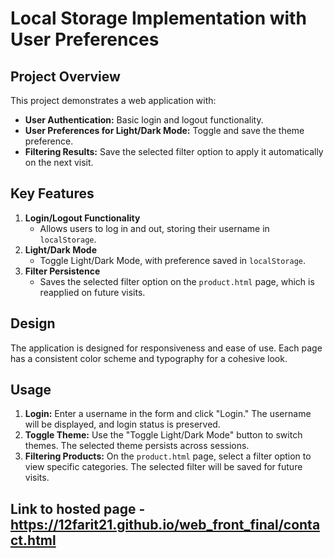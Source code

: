 # Local Storage Implementation with User Preferences

## Project Overview
This project demonstrates a web application with:
- **User Authentication:** Basic login and logout functionality.
- **User Preferences for Light/Dark Mode:** Toggle and save the theme preference.
- **Filtering Results:** Save the selected filter option to apply it automatically on the next visit.

## Key Features
1. **Login/Logout Functionality**
   - Allows users to log in and out, storing their username in `localStorage`.
2. **Light/Dark Mode**
   - Toggle Light/Dark Mode, with preference saved in `localStorage`.
3. **Filter Persistence**
   - Saves the selected filter option on the `product.html` page, which is reapplied on future visits.

## Design
The application is designed for responsiveness and ease of use. Each page has a consistent color scheme and typography for a cohesive look.

## Usage
1. **Login:** Enter a username in the form and click "Login." The username will be displayed, and login status is preserved.
2. **Toggle Theme:** Use the "Toggle Light/Dark Mode" button to switch themes. The selected theme persists across sessions.
3. **Filtering Products:** On the `product.html` page, select a filter option to view specific categories. The selected filter will be saved for future visits.


## Link to hosted page - https://12farit21.github.io/web_front_final/contact.html
